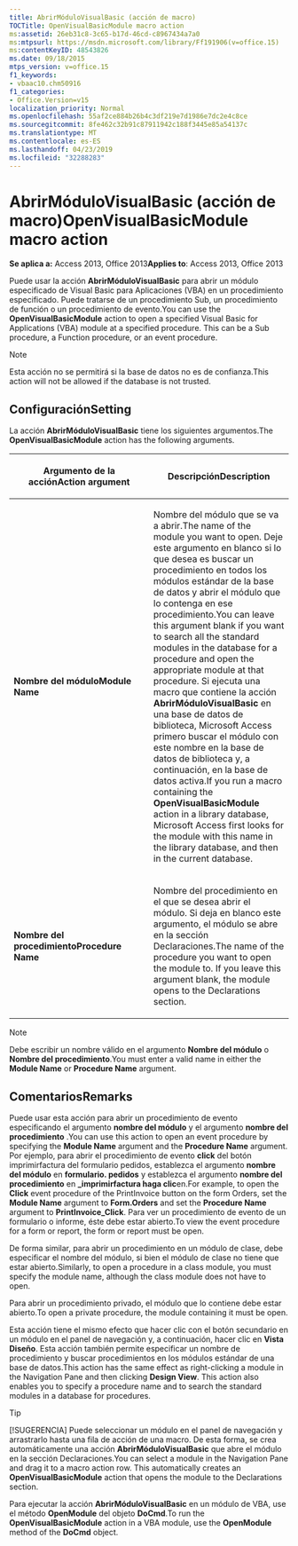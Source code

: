```yaml
---
title: AbrirMóduloVisualBasic (acción de macro)
TOCTitle: OpenVisualBasicModule macro action
ms:assetid: 26eb31c8-3c65-b17d-46cd-c8967434a7a0
ms:mtpsurl: https://msdn.microsoft.com/library/Ff191906(v=office.15)
ms:contentKeyID: 48543826
ms.date: 09/18/2015
mtps_version: v=office.15
f1_keywords:
- vbaac10.chm50916
f1_categories:
- Office.Version=v15
localization_priority: Normal
ms.openlocfilehash: 55af2ce884b26b4c3df219e7d1986e7dc2e4c8ce
ms.sourcegitcommit: 8fe462c32b91c87911942c188f3445e85a54137c
ms.translationtype: MT
ms.contentlocale: es-ES
ms.lasthandoff: 04/23/2019
ms.locfileid: "32288283"
---
```

# <a name="openvisualbasicmodule-macro-action"></a><span data-ttu-id="d7370-102">AbrirMóduloVisualBasic (acción de macro)</span><span class="sxs-lookup"><span data-stu-id="d7370-102">OpenVisualBasicModule macro action</span></span>

<span data-ttu-id="d7370-103">**Se aplica a:** Access 2013, Office 2013</span><span class="sxs-lookup"><span data-stu-id="d7370-103">**Applies to**: Access 2013, Office 2013</span></span>

<span data-ttu-id="d7370-p101">Puede usar la acción **AbrirMóduloVisualBasic** para abrir un módulo especificado de Visual Basic para Aplicaciones (VBA) en un procedimiento especificado. Puede tratarse de un procedimiento Sub, un procedimiento de función o un procedimiento de evento.</span><span class="sxs-lookup"><span data-stu-id="d7370-p101">You can use the **OpenVisualBasicModule** action to open a specified Visual Basic for Applications (VBA) module at a specified procedure. This can be a Sub procedure, a Function procedure, or an event procedure.</span></span>

> [!NOTE]
> <span data-ttu-id="d7370-106">Esta acción no se permitirá si la base de datos no es de confianza.</span><span class="sxs-lookup"><span data-stu-id="d7370-106">This action will not be allowed if the database is not trusted.</span></span> 

## <a name="setting"></a><span data-ttu-id="d7370-107">Configuración</span><span class="sxs-lookup"><span data-stu-id="d7370-107">Setting</span></span>

<span data-ttu-id="d7370-108">La acción **AbrirMóduloVisualBasic** tiene los siguientes argumentos.</span><span class="sxs-lookup"><span data-stu-id="d7370-108">The **OpenVisualBasicModule** action has the following arguments.</span></span>

<table>
<colgroup>
<col style="width: 50%" />
<col style="width: 50%" />
</colgroup>
<thead>
<tr class="header">
<th><p><span data-ttu-id="d7370-109">Argumento de la acción</span><span class="sxs-lookup"><span data-stu-id="d7370-109">Action argument</span></span></p></th>
<th><p><span data-ttu-id="d7370-110">Descripción</span><span class="sxs-lookup"><span data-stu-id="d7370-110">Description</span></span></p></th>
</tr>
</thead>
<tbody>
<tr class="odd">
<td><p><span data-ttu-id="d7370-111"><strong>Nombre del módulo</strong></span><span class="sxs-lookup"><span data-stu-id="d7370-111"><strong>Module Name</strong></span></span></p></td>
<td><p><span data-ttu-id="d7370-112">Nombre del módulo que se va a abrir.</span><span class="sxs-lookup"><span data-stu-id="d7370-112">The name of the module you want to open.</span></span> <span data-ttu-id="d7370-113">Deje este argumento en blanco si lo que desea es buscar un procedimiento en todos los módulos estándar de la base de datos y abrir el módulo que lo contenga en ese procedimiento.</span><span class="sxs-lookup"><span data-stu-id="d7370-113">You can leave this argument blank if you want to search all the standard modules in the database for a procedure and open the appropriate module at that procedure.</span></span> <span data-ttu-id="d7370-114">Si ejecuta una macro que contiene la acción <strong>AbrirMóduloVisualBasic</strong> en una base de datos de biblioteca, Microsoft Access primero buscar el módulo con este nombre en la base de datos de biblioteca y, a continuación, en la base de datos activa.</span><span class="sxs-lookup"><span data-stu-id="d7370-114">If you run a macro containing the <strong>OpenVisualBasicModule</strong> action in a library database, Microsoft Access first looks for the module with this name in the library database, and then in the current database.</span></span></p></td>
</tr>
<tr class="even">
<td><p><span data-ttu-id="d7370-115"><strong>Nombre del procedimiento</strong></span><span class="sxs-lookup"><span data-stu-id="d7370-115"><strong>Procedure Name</strong></span></span></p></td>
<td><p><span data-ttu-id="d7370-p103">Nombre del procedimiento en el que se desea abrir el módulo. Si deja en blanco este argumento, el módulo se abre en la sección Declaraciones.</span><span class="sxs-lookup"><span data-stu-id="d7370-p103">The name of the procedure you want to open the module to. If you leave this argument blank, the module opens to the Declarations section.</span></span></p></td>
</tr>
</tbody>
</table>

> [!NOTE]
> <span data-ttu-id="d7370-118">Debe escribir un nombre válido en el argumento **Nombre del módulo** o **Nombre del procedimiento**.</span><span class="sxs-lookup"><span data-stu-id="d7370-118">You must enter a valid name in either the **Module Name** or **Procedure Name** argument.</span></span>


## <a name="remarks"></a><span data-ttu-id="d7370-119">Comentarios</span><span class="sxs-lookup"><span data-stu-id="d7370-119">Remarks</span></span>

<span data-ttu-id="d7370-120">Puede usar esta acción para abrir un procedimiento de evento especificando el argumento **nombre del módulo** y el argumento **nombre del procedimiento** .</span><span class="sxs-lookup"><span data-stu-id="d7370-120">You can use this action to open an event procedure by specifying the **Module Name** argument and the **Procedure Name** argument.</span></span> <span data-ttu-id="d7370-121">Por ejemplo, para abrir el procedimiento de evento **click** del botón imprimirfactura del formulario pedidos, establezca el argumento **nombre del módulo** en **formulario. pedidos** y establezca el argumento **nombre del procedimiento** en **\_imprimirfactura haga clic**en.</span><span class="sxs-lookup"><span data-stu-id="d7370-121">For example, to open the **Click** event procedure of the PrintInvoice button on the form Orders, set the **Module Name** argument to **Form.Orders** and set the **Procedure Name** argument to **PrintInvoice\_Click**.</span></span> <span data-ttu-id="d7370-122">Para ver un procedimiento de evento de un formulario o informe, éste debe estar abierto.</span><span class="sxs-lookup"><span data-stu-id="d7370-122">To view the event procedure for a form or report, the form or report must be open.</span></span>

<span data-ttu-id="d7370-123">De forma similar, para abrir un procedimiento en un módulo de clase, debe especificar el nombre del módulo, si bien el módulo de clase no tiene que estar abierto.</span><span class="sxs-lookup"><span data-stu-id="d7370-123">Similarly, to open a procedure in a class module, you must specify the module name, although the class module does not have to open.</span></span>

<span data-ttu-id="d7370-124">Para abrir un procedimiento privado, el módulo que lo contiene debe estar abierto.</span><span class="sxs-lookup"><span data-stu-id="d7370-124">To open a private procedure, the module containing it must be open.</span></span>

<span data-ttu-id="d7370-p105">Esta acción tiene el mismo efecto que hacer clic con el botón secundario en un módulo en el panel de navegación y, a continuación, hacer clic en **Vista Diseño**. Esta acción también permite especificar un nombre de procedimiento y buscar procedimientos en los módulos estándar de una base de datos.</span><span class="sxs-lookup"><span data-stu-id="d7370-p105">This action has the same effect as right-clicking a module in the Navigation Pane and then clicking **Design View**. This action also enables you to specify a procedure name and to search the standard modules in a database for procedures.</span></span>

> [!TIP]
> <span data-ttu-id="d7370-p106">[!SUGERENCIA] Puede seleccionar un módulo en el panel de navegación y arrastrarlo hasta una fila de acción de una macro. De esta forma, se crea automáticamente una acción **AbrirMóduloVisualBasic** que abre el módulo en la sección Declaraciones.</span><span class="sxs-lookup"><span data-stu-id="d7370-p106">You can select a module in the Navigation Pane and drag it to a macro action row. This automatically creates an **OpenVisualBasicModule** action that opens the module to the Declarations section.</span></span>

<span data-ttu-id="d7370-129">Para ejecutar la acción **AbrirMóduloVisualBasic** en un módulo de VBA, use el método **OpenModule** del objeto **DoCmd**.</span><span class="sxs-lookup"><span data-stu-id="d7370-129">To run the **OpenVisualBasicModule** action in a VBA module, use the **OpenModule** method of the **DoCmd** object.</span></span>

